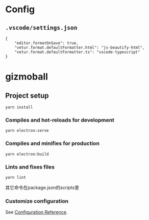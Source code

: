 # Config

## `.vscode/settings.json`

```
{
    "editor.formatOnSave": true,
    "vetur.format.defaultFormatter.html": "js-beautify-html",
    "vetur.format.defaultFormatter.ts": "vscode-typescript"
}
```

# gizmoball

## Project setup
```
yarn install
```

### Compiles and hot-reloads for development
```
yarn electron:serve
```

### Compiles and minifies for production
```
yarn electron:build
```

### Lints and fixes files
```
yarn lint
```

其它命令在package.json的scripts里

### Customize configuration
See [Configuration Reference](https://cli.vuejs.org/config/).
